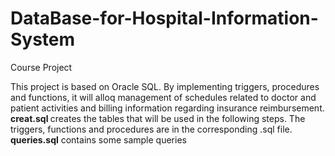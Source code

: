 # DataBase-for-Hospital-Information-System
Course Project

This project is based on Oracle SQL. By implementing triggers, procedures and functions, it will alloq management of schedules related to doctor and patient activities and billing information regarding insurance reimbursement.
<b>creat.sql </b> creates the tables that will be used in the following steps.
The triggers, functions and procedures are in the corresponding .sql file. 
<b>queries.sql</b> contains some sample queries
